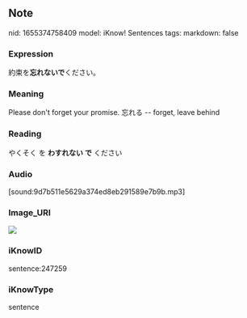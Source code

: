 ## Note
nid: 1655374758409
model: iKnow! Sentences
tags: 
markdown: false

### Expression
約束を<b>忘れないで</b>ください。

### Meaning
Please don't forget your promise.
忘れる -- forget, leave behind

### Reading
やくそく を <b>わすれない で</b> ください

### Audio
[sound:9d7b511e5629a374ed8eb291589e7b9b.mp3]

### Image_URI
<img src="ad4e10bef84b4c04c75ae79dd137ce9f.jpg">

### iKnowID
sentence:247259

### iKnowType
sentence
